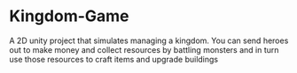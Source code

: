 # Kingdom-Game
A 2D unity project that simulates managing a kingdom.
You can send heroes out to make money and collect resources
by battling monsters and in turn use those resources to craft items and upgrade buildings
